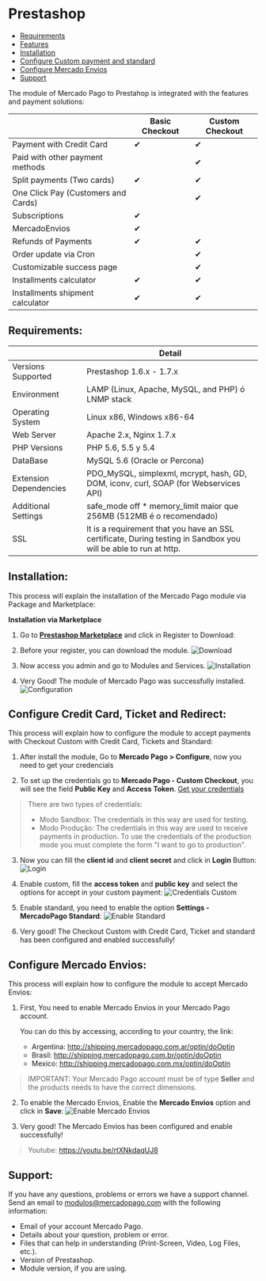 # Prestashop 

* [Requirements](#Requirements)
* [Features](#Features)
* [Installation](#Installation)
* [Configure Custom payment and standard](#Configure-Credit-Card-and-Ticket-Standard)
* [Configure Mercado Envios](#Configure-Mercado-Envios)
* [Support](#Support)

The module of Mercado Pago to Prestahop is integrated with the features and payment solutions:

|                                     	| Basic Checkout 	| Custom Checkout 	|
|-------------------------------------	|----------------	|-----------------	|
| Payment with Credit Card            	| ✔              	| ✔               	|
| Paid with other payment methods     	|                	| ✔               	|
| Split payments (Two cards)          	| ✔              	| ✔               	|
| One Click Pay (Customers and Cards) 	|                	| ✔               	|
| Subscriptions                       	| ✔              	|                 	|
| MercadoEnvios                       	| ✔              	|                 	|
| Refunds of Payments                 	| ✔              	| ✔               	|
| Order update via Cron               	|                	| ✔               	|
| Customizable success page           	|                	| ✔               	|
| Installments calculator             	| ✔              	| ✔               	|
| Installments shipment calculator    	| ✔              	| ✔               	|

<a name="Requirements"></a>
## Requirements: ##

|                            | Detail                                                                                         |
|----------------------------|------------------------------------------------------------------------------------------------|
| Versions Supported         | Prestashop 1.6.x - 1.7.x                                                                       |
| Environment                | LAMP (Linux, Apache, MySQL, and PHP) ó LNMP stack                                              |
| Operating System           | Linux x86, Windows x86-64                                                                      |
| Web Server                 | Apache 2.x,  Nginx 1.7.x                                                                       |
| PHP Versions               | PHP 5.6, 5.5 y 5.4                                                                             |
| DataBase                   | MySQL 5.6 (Oracle or Percona)                                                                  |
| Extension Dependencies     | PDO_MySQL, simplexml, mcrypt, hash, GD, DOM, iconv, curl, SOAP (for Webservices API)           |
| Additional Settings        | safe_mode off * memory_limit maior que 256MB (512MB é o recomendado)                           |
| SSL                        | It is a requirement that you have an SSL certificate, During testing in Sandbox you will be able to run at http.|
 
<a name="Installation"></a>
## Installation: ##

This process will explain the installation of the Mercado Pago module via Package and Marketplace:

**Installation via Marketplace**

1. Go to **[Prestashop Marketplace](https://addons.prestashop.com/en/payment-card-wallet/23962-mercado-pago.html/)** and click in Register to Download:
2. Before your register, you can download the module.
![Download](/images/prestashop-download.gif)

3. Now access you admin and go to Modules and Services.
![Installation](/images/prestashop-installation.gif)

4. Very Good! The module of Mercado Pago was successfully installed.
![Configuration](/images/prestashop-installation_success.png)

<a name="Configure-Credit-Card-and-Ticket-Standard"></a>
## Configure Credit Card, Ticket and Redirect: ##

This process will explain how to configure the module to accept payments with Checkout Custom with Credit Card, Tickets and Standard:

1. After install the module, Go to **Mercado Pago > Configure**, now you need to get your credencials

2. To set up the credentials go to **Mercado Pago - Custom Checkout**, you will see the field **Public Key** and **Access Token**. [Get your credentials](https://www.mercadopago.com/mla/account/credentials?type=basic)  

> There are two types of credentials:
> * Modo Sandbox: The credentials in this way are used for testing.
> * Modo Produção: The credentials in this way are used to receive payments in production. To use the credentials of the production mode you must complete the form "I want to go to production".

3. Now you can fill the **client id** and **client secret** and click in **Login** Button:
![Login](/images/prestashop-credentials_1.gif)

4. Enable custom, fill the **access token** and **public key** and select the options for accept in your custom payment:
![Credentials Custom](/images/prestashop-credentials_2.gif)

5. Enable standard, you need to enable the option **Settings - MercadoPago Standard**:
![Enable Standard](/images/prestashop-standard.gif)

6. Very good! The Checkout Custom with Credit Card, Ticket and standard has been configured and enabled successfully!

<a name="Configure-Mercado-Envios"></a>
## Configure Mercado Envios: ##

This process will explain how to configure the module to accept Mercado Envios:

1. First, You need to enable Mercado Envios in your Mercado Pago account.

	You can do this by accessing, according to your country, the link:

	* Argentina: http://shipping.mercadopago.com.ar/optin/doOptin
	* Brasil: http://shipping.mercadopago.com.br/optin/doOptin
	* Mexico: http://shipping.mercadopago.com.mx/optin/doOptin

> 	IMPORTANT: Your Mercado Pago account must be of type **Seller** and the products needs to have the correct dimensions.

2. To enable the Mercado Envios, Enable the **Mercado Envios** option and click in **Save**:
![Enable Mercado Envios](/images/prestashop-mercadoenvios_settings.gif)

3. Very good! The Mercado Envios has been configured and enable successfully!

> 	Youtube:
https://youtu.be/rtXNkdaqUJ8


<a name="Support"></a>
## Support: ##

If you have any questions, problems or errors we have a support channel. Send an email to modulos@mercadopago.com with the following information:

* Email of your account Mercado Pago.
* Details about your question, problem or error.
* Files that can help in understanding (Print-Screen, Video, Log Files, etc.).
* Version of Prestashop.
* Module version, if you are using.
